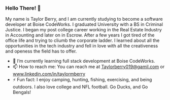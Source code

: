 ### Hello There! 👋 

My name is Taylor Berry,  and I am currently studying to become a software developer at Boise CodeWorks.  I graduated University with a BS in Criminal Justice. I began my post college career working in the Real Estate Industry in Accounting and later on in Escrow.  After a few years I got tired of the office life and trying to cliumb the corporate ladder.  I learned about all the opportunities in the tech industry and fell in love with all the creativeness and openess the field has to offer.  

- 🌱 I’m currently learning full stack development at Boise CodeWorks.
- 📫 How to reach me: You can reach me at Taylorberry019@gamil.com or www.linkedin.com/in/taylormberry 
- ⚡ Fun fact: I enjoy camping, hunting, fishing, exercising, and being outdoors.  I also love college and NFL football.  Go Ducks, and Go Bengals! 


